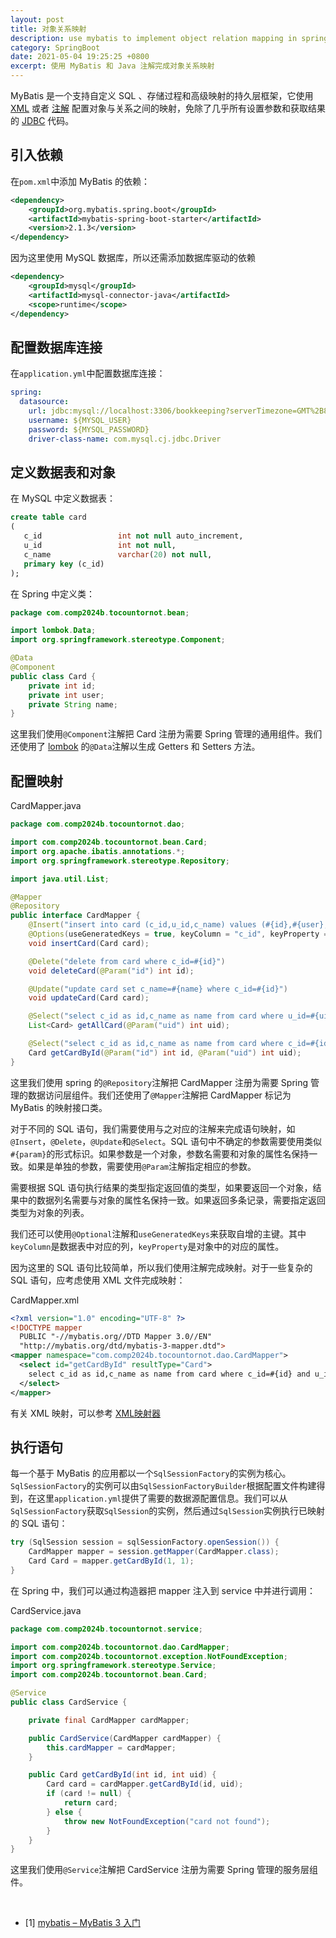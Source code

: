 ```yaml
---
layout: post
title: 对象关系映射
description: use mybatis to implement object relation mapping in spring boot
category: SpringBoot
date: 2021-05-04 19:25:25 +0800
excerpt: 使用 MyBatis 和 Java 注解完成对象关系映射
---
```


MyBatis 是一个支持自定义 SQL 、存储过程和高级映射的持久层框架，它使用 [XML](https://developer.mozilla.org/zh-CN/docs/Web/XML/XML_introduction) 或者 [注解](https://www.runoob.com/w3cnote/java-annotation.html) 配置对象与关系之间的映射，免除了几乎所有设置参数和获取结果的 [JDBC](https://www.oracle.com/cn/database/technologies/appdev/jdbc.html) 代码。

## 引入依赖

在`pom.xml`中添加 MyBatis 的依赖：

```xml
<dependency>
    <groupId>org.mybatis.spring.boot</groupId>
    <artifactId>mybatis-spring-boot-starter</artifactId>
    <version>2.1.3</version>
</dependency>
```

因为这里使用 MySQL 数据库，所以还需添加数据库驱动的依赖

```xml
<dependency>
    <groupId>mysql</groupId>
    <artifactId>mysql-connector-java</artifactId>
    <scope>runtime</scope>
</dependency>
```

## 配置数据库连接

在`application.yml`中配置数据库连接：

```yaml
spring:
  datasource:
    url: jdbc:mysql://localhost:3306/bookkeeping?serverTimezone=GMT%2B8&useUnicode=true&characterEncoding=utf-8
    username: ${MYSQL_USER}
    password: ${MYSQL_PASSWORD}
    driver-class-name: com.mysql.cj.jdbc.Driver
```

## 定义数据表和对象

在 MySQL 中定义数据表：

```sql
create table card
(
   c_id                 int not null auto_increment,
   u_id                 int not null,
   c_name               varchar(20) not null,
   primary key (c_id)
);
```

在 Spring 中定义类：

```java
package com.comp2024b.tocountornot.bean;

import lombok.Data;
import org.springframework.stereotype.Component;

@Data
@Component
public class Card {
    private int id;
    private int user;
    private String name;
}
```

这里我们使用`@Component`注解把 Card 注册为需要 Spring 管理的通用组件。我们还使用了 [lombok](https://projectlombok.org/) 的`@Data`注解以生成 Getters 和 Setters 方法。

## 配置映射

CardMapper.java

```java
package com.comp2024b.tocountornot.dao;

import com.comp2024b.tocountornot.bean.Card;
import org.apache.ibatis.annotations.*;
import org.springframework.stereotype.Repository;

import java.util.List;

@Mapper
@Repository
public interface CardMapper {
    @Insert("insert into card (c_id,u_id,c_name) values (#{id},#{user},#{name})")
    @Options(useGeneratedKeys = true, keyColumn = "c_id", keyProperty = "id")
    void insertCard(Card card);

    @Delete("delete from card where c_id=#{id}")
    void deleteCard(@Param("id") int id);

    @Update("update card set c_name=#{name} where c_id=#{id}")
    void updateCard(Card card);

    @Select("select c_id as id,c_name as name from card where u_id=#{uid}")
    List<Card> getAllCard(@Param("uid") int uid);

    @Select("select c_id as id,c_name as name from card where c_id=#{id} and u_id=#{uid}")
    Card getCardById(@Param("id") int id, @Param("uid") int uid);
}
```

这里我们使用 spring 的`@Repository`注解把 CardMapper 注册为需要 Spring 管理的数据访问层组件。我们还使用了`@Mapper`注解把 CardMapper 标记为 MyBatis 的映射接口类。

对于不同的 SQL 语句，我们需要使用与之对应的注解来完成语句映射，如`@Insert`，`@Delete`，`@Update`和`@Select`。SQL 语句中不确定的参数需要使用类似`#{param}`的形式标识。如果参数是一个对象，参数名需要和对象的属性名保持一致。如果是单独的参数，需要使用`@Param`注解指定相应的参数。

需要根据 SQL 语句执行结果的类型指定返回值的类型，如果要返回一个对象，结果中的数据列名需要与对象的属性名保持一致。如果返回多条记录，需要指定返回类型为对象的列表。

我们还可以使用`@Optional`注解和`useGeneratedKeys`来获取自增的主键。其中`keyColumn`是数据表中对应的列，`keyProperty`是对象中的对应的属性。

因为这里的 SQL 语句比较简单，所以我们使用注解完成映射。对于一些复杂的 SQL 语句，应考虑使用 XML 文件完成映射：

CardMapper.xml

```xml
<?xml version="1.0" encoding="UTF-8" ?>
<!DOCTYPE mapper
  PUBLIC "-//mybatis.org//DTD Mapper 3.0//EN"
  "http://mybatis.org/dtd/mybatis-3-mapper.dtd">
<mapper namespace="com.comp2024b.tocountornot.dao.CardMapper">
  <select id="getCardById" resultType="Card">
    select c_id as id,c_name as name from card where c_id=#{id} and u_id=#{uid}
  </select>
</mapper>
```

有关 XML 映射，可以参考 [XML映射器](https://mybatis.org/mybatis-3/zh/sqlmap-xml.html)

## 执行语句

每一个基于 MyBatis 的应用都以一个`SqlSessionFactory`的实例为核心。`SqlSessionFactory`的实例可以由`SqlSessionFactoryBuilder`根据配置文件构建得到，在这里`application.yml`提供了需要的数据源配置信息。我们可以从`SqlSessionFactory`获取`SqlSession`的实例，然后通过`SqlSession`实例执行已映射的 SQL 语句：

```java
try (SqlSession session = sqlSessionFactory.openSession()) {
    CardMapper mapper = session.getMapper(CardMapper.class);
    Card Card = mapper.getCardById(1, 1);
}
```

在 Spring 中，我们可以通过构造器把 mapper 注入到 service 中并进行调用：

CardService.java

```java
package com.comp2024b.tocountornot.service;

import com.comp2024b.tocountornot.dao.CardMapper;
import com.comp2024b.tocountornot.exception.NotFoundException;
import org.springframework.stereotype.Service;
import com.comp2024b.tocountornot.bean.Card;

@Service
public class CardService {

    private final CardMapper cardMapper;

    public CardService(CardMapper cardMapper) {
        this.cardMapper = cardMapper;
    }

    public Card getCardById(int id, int uid) {
        Card card = cardMapper.getCardById(id, uid);
        if (card != null) {
            return card;
        } else {
            throw new NotFoundException("card not found");
        }
    }
}
```

这里我们使用`@Service`注解把 CardService 注册为需要 Spring 管理的服务层组件。

&nbsp;

- [1] [mybatis – MyBatis 3 入门](https://mybatis.org/mybatis-3/zh/getting-started.html)